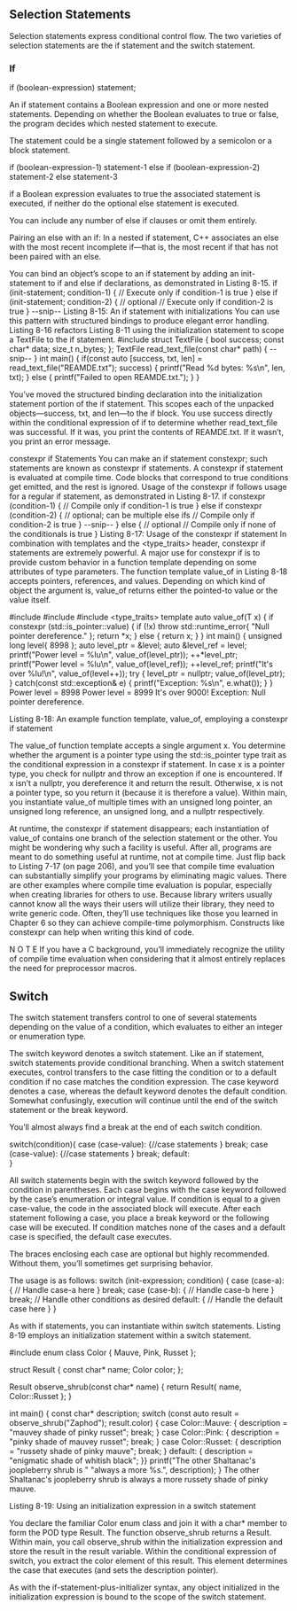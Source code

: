 ## Selection Statements
Selection statements express conditional control flow. The two varieties of
selection statements are the if statement and the switch statement.


### If
if (boolean-expression) statement;

An if statement contains a Boolean expression and one or more nested statements. Depending on whether the Boolean evaluates to true or false, the program decides which nested statement to execute.

The statement could be a single statement followed by a semicolon or a block statement.

if (boolean-expression-1) statement-1
else if (boolean-expression-2) statement-2
else statement-3

if a Boolean expression evaluates to true the associated statement is executed, if neither do the optional else statement is executed.

You can include any number of else if clauses or omit them entirely.

Pairing an else with an if: In a nested if statement, C++ associates an else with
the most recent incomplete if—that is, the most recent if that has not been paired
with an else.

You can bind an object’s scope to an if statement by adding an init-statement
to if and else if declarations, as demonstrated in Listing 8-15.
if (init-statement; condition-1) {
// Execute only if condition-1 is true
} else if (init-statement; condition-2) { // optional
// Execute only if condition-2 is true
}
--snip--
Listing 8-15: An if statement with initializations
You can use this pattern with structured bindings to produce elegant
error handling. Listing 8-16 refactors Listing 8-11 using the initialization
statement to scope a TextFile to the if statement.
#include <cstdio>
struct TextFile {
bool success;
const char* data;
size_t n_bytes;
};
TextFile read_text_file(const char* path) {
--snip--
}
int main() {
if(const auto [success, txt, len] = read_text_file("REAMDE.txt"); success)
{
printf("Read %d bytes: %s\n", len, txt);
} else {
printf("Failed to open REAMDE.txt.");
}
}

You’ve moved the structured binding declaration into the initialization statement portion of the if statement. This scopes each of the unpacked objects—success, txt, and len—to the if block. You use success directly within the conditional expression of if to determine whether read_text_file was successful. If it was, you print the contents of REAMDE.txt. If it wasn’t, you print an error message.




constexpr if Statements
You can make an if statement constexpr; such statements are known as
constexpr if statements. A constexpr if statement is evaluated at compile
time. Code blocks that correspond to true conditions get emitted, and the
rest is ignored.
Usage of the constexpr if follows usage for a regular if statement, as
demonstrated in Listing 8-17.
if constexpr (condition-1) {
// Compile only if condition-1 is true
} else if constexpr (condition-2) { // optional; can be multiple else ifs
// Compile only if condition-2 is true
}
--snip--
} else { // optional
// Compile only if none of the conditionals is true
}
Listing 8-17: Usage of the constexpr if statement
In combination with templates and the <type_traits> header, constexpr if
statements are extremely powerful. A major use for constexpr if is to provide
custom behavior in a function template depending on some attributes of
type parameters.
The function template value_of in Listing 8-18 accepts pointers, references, and values. Depending on which kind of object the argument is,
value_of returns either the pointed-to value or the value itself.

#include <cstdio>
#include <stdexcept>
#include <type_traits>
template <typename T>
auto value_of(T x) {
if constexpr (std::is_pointer<T>::value) {
if (!x) throw std::runtime_error{ "Null pointer dereference." };
return *x;
} else {
return x;
}
}
int main() {
unsigned long level{ 8998 };
auto level_ptr = &level;
auto &level_ref = level;
printf("Power level = %lu\n", value_of(level_ptr));
++*level_ptr;
printf("Power level = %lu\n", value_of(level_ref));
++level_ref;
printf("It's over %lu!\n", value_of(level++));
try {
level_ptr = nullptr;
value_of(level_ptr);
} catch(const std::exception& e) {
printf("Exception: %s\n", e.what());
}
}
Power level = 8998
Power level = 8999
It's over 9000!
Exception: Null pointer dereference.

Listing 8-18: An example function template, value_of, employing a constexpr if statement

The value_of function template accepts a single argument x. You determine whether the argument is a pointer type using the std::is_pointer<T>
type trait as the conditional expression in a constexpr if statement. In case
x is a pointer type, you check for nullptr and throw an exception if one is
encountered. If x isn’t a nullptr, you dereference it and return the result.
Otherwise, x is not a pointer type, so you return it (because it is therefore a
value).
Within main, you instantiate value_of multiple times with an unsigned long
pointer, an unsigned long reference, an unsigned long, and a nullptr respectively.

At runtime, the constexpr if statement disappears; each instantiation
of value_of contains one branch of the selection statement or the other. You
might be wondering why such a facility is useful. After all, programs are
meant to do something useful at runtime, not at compile time. Just flip back
to Listing 7-17 (on page 206), and you’ll see that compile time evaluation
can substantially simplify your programs by eliminating magic values.
There are other examples where compile time evaluation is popular,
especially when creating libraries for others to use. Because library writers
usually cannot know all the ways their users will utilize their library, they
need to write generic code. Often, they’ll use techniques like those you
learned in Chapter 6 so they can achieve compile-time polymorphism.
Constructs like constexpr can help when writing this kind of code.

N O T E
If you have a C background, you’ll immediately recognize the utility of compile time
evaluation when considering that it almost entirely replaces the need for preprocessor
macros.















## Switch
The switch statement transfers control to one of several statements depending on the value of a condition, which evaluates to either an integer or enumeration type.

The switch keyword denotes a switch statement.
Like an if statement, switch statements provide conditional branching. When a switch statement executes, control transfers to the case fitting the condition or to a default condition if no case matches the condition expression. The case
keyword denotes a case, whereas the default keyword denotes the default
condition.
Somewhat confusingly, execution will continue until the end of the switch statement or the break keyword.



You’ll almost always find a break at
the end of each switch condition.


switch(condition){
  case (case-value):
    {//case statements }
    break;
  case (case-value):
    {//case statements }
    break;
  default:  
}

All switch statements begin with the switch keyword followed by the condition in parentheses. Each case begins with the case keyword followed by the case’s enumeration or integral value. If condition is equal to a given case-value, the code in the associated block will execute. After each statement following a case, you place a break keyword or the following case will be executed. If condition matches none of the cases and a default case is specified, the default case executes.

The braces enclosing each case are optional but highly recommended. Without them,
you’ll sometimes get surprising behavior.


The usage is as follows:
switch (init-expression; condition) {
case (case-a): {
// Handle case-a here
} break;
case (case-b): {
// Handle case-b here
} break;
// Handle other conditions as desired
default: {
// Handle the default case here
}
}

As with if statements, you can instantiate within switch statements.
Listing 8-19 employs an initialization statement within a switch statement.

#include <cstdio>
enum class Color {
Mauve,
Pink,
Russet
};

struct Result {
const char* name;
Color color;
};

Result observe_shrub(const char* name) {
return Result{ name, Color::Russet };
}

int main() {
const char* description;
switch (const auto result = observe_shrub("Zaphod"); result.color) {
case Color::Mauve: {
description = "mauvey shade of pinky russet";
break;
} case Color::Pink: {
description = "pinky shade of mauvey russet";
break;
} case Color::Russet: {
description = "russety shade of pinky mauve";
break;
} default: {
description = "enigmatic shade of whitish black";
}}
printf("The other Shaltanac's joopleberry shrub is "
"always a more %s.", description);
}
The other Shaltanac's joopleberry shrub is always a more russety shade of
pinky mauve.

Listing 8-19: Using an initialization expression in a switch statement

You declare the familiar Color enum class and join it with a char*
member to form the POD type Result. The function observe_shrub
returns a Result. Within main, you call observe_shrub within the initialization expression and store the result in the result variable. Within
the conditional expression of switch, you extract the color element of this
result. This element determines the case that executes (and sets the
description pointer).

As with the if-statement-plus-initializer syntax, any object initialized in
the initialization expression is bound to the scope of the switch statement.

